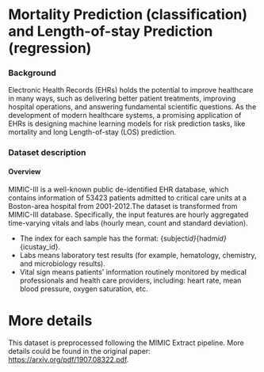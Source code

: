 # Mortality Prediction (classification) and Length-of-stay Prediction (regression)

### Background

Electronic Health Records (EHRs) holds the potential to improve healthcare in many ways, such as delivering
better patient treatments, improving hospital operations, and answering fundamental scientific questions. As the
development of modern healthcare systems, a promising application of EHRs is designing machine learning models
for risk prediction tasks, like mortality and long Length-of-stay (LOS) prediction.

### Dataset description

#### Overview

MIMIC-III is a well-known public de-identified EHR database, which contains information of 53423 patients
admitted to critical care units at a Boston-area hospital from 2001-2012.The dataset is transformed from MIMIC-III database. Specifically, the input features are hourly aggregated time-varying vitals and labs (hourly mean, count and standard deviation).

- The index for each sample has the format: {subject*id}*{hadm*id}*{icustay_id}.
- Labs means laboratory test results (for example, hematology, chemistry, and microbiology results).
- Vital sign means patients' information routinely monitored by medical professionals and health care providers, including: heart rate, mean blood pressure, oxygen saturation, etc.

# More details

This dataset is preprocessed following the MIMIC Extract pipeline. More details could be found in the original paper: https://arxiv.org/pdf/1907.08322.pdf.
